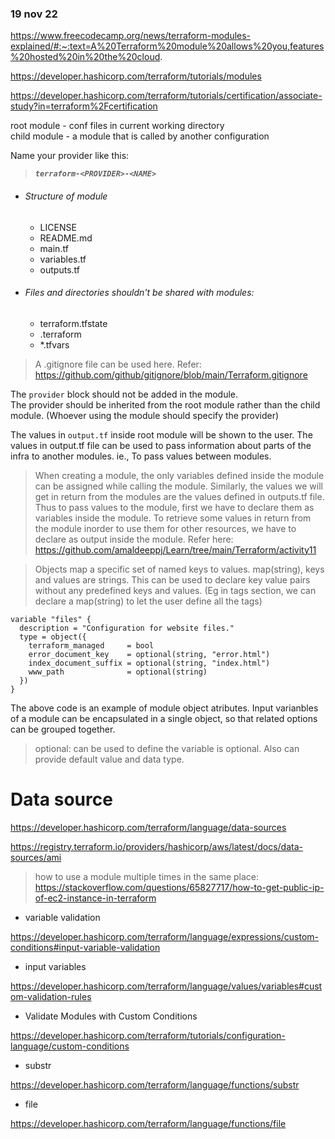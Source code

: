 
### 19 nov 22

https://www.freecodecamp.org/news/terraform-modules-explained/#:~:text=A%20Terraform%20module%20allows%20you,features%20hosted%20in%20the%20cloud.

https://developer.hashicorp.com/terraform/tutorials/modules

https://developer.hashicorp.com/terraform/tutorials/certification/associate-study?in=terraform%2Fcertification



root module - conf files in current working directory   
child module - a module that is called by another configuration



Name your provider like this:
> ***`terraform-<PROVIDER>-<NAME>`***




* ###### Structure of module
    * LICENSE
    * README.md
    * main.tf
    * variables.tf
    * outputs.tf



* ###### Files and directories shouldn't be shared with modules: 
    * terraform.tfstate 
    * .terraform 
    * *.tfvars 


> A .gitignore file can be used here. Refer: https://github.com/github/gitignore/blob/main/Terraform.gitignore



The `provider` block should not be added in the module.   
The provider should be inherited from the root module rather than the child module. (Whoever using the module should specify the provider)   



The values in `output.tf` inside root module will be shown to the user. 
The values in output.tf file can be used to pass information about parts of the infra to another modules. ie., To pass values between modules. 



> When creating a module, the only variables defined inside the module can be assigned while calling the module. Similarly, the values we will get in return from the modules are the values defined in outputs.tf file. Thus to pass values to the module, first we have to declare them as variables inside the module. To retrieve some values in return from the module inorder to use them for other resources, we have to declare as output inside the module. Refer here:   
https://github.com/amaldeeppj/Learn/tree/main/Terraform/activity11   





> Objects map a specific set of named keys to values.
> map(string), keys  and values are strings. This can be used to declare key value pairs without any predefined keys and values. (Eg in tags section, we can declare a map(string) to let the user define all the tags)


```
variable "files" {
  description = "Configuration for website files."
  type = object({
    terraform_managed     = bool
    error_document_key    = optional(string, "error.html")
    index_document_suffix = optional(string, "index.html")
    www_path              = optional(string)
  })
}
```

The above code is an example of module object  atributes. Input varianbles of a module can be encapsulated in a single object, so that related options can be grouped together. 

> optional: can be used to define the variable is optional. Also can provide default value and data type.  




# Data source 


https://developer.hashicorp.com/terraform/language/data-sources

https://registry.terraform.io/providers/hashicorp/aws/latest/docs/data-sources/ami




> how to use a module multiple times in the same place: https://stackoverflow.com/questions/65827717/how-to-get-public-ip-of-ec2-instance-in-terraform


* variable validation    

https://developer.hashicorp.com/terraform/language/expressions/custom-conditions#input-variable-validation


* input variables

https://developer.hashicorp.com/terraform/language/values/variables#custom-validation-rules



* Validate Modules with Custom Conditions

https://developer.hashicorp.com/terraform/tutorials/configuration-language/custom-conditions


* substr 

https://developer.hashicorp.com/terraform/language/functions/substr



* file 

https://developer.hashicorp.com/terraform/language/functions/file


